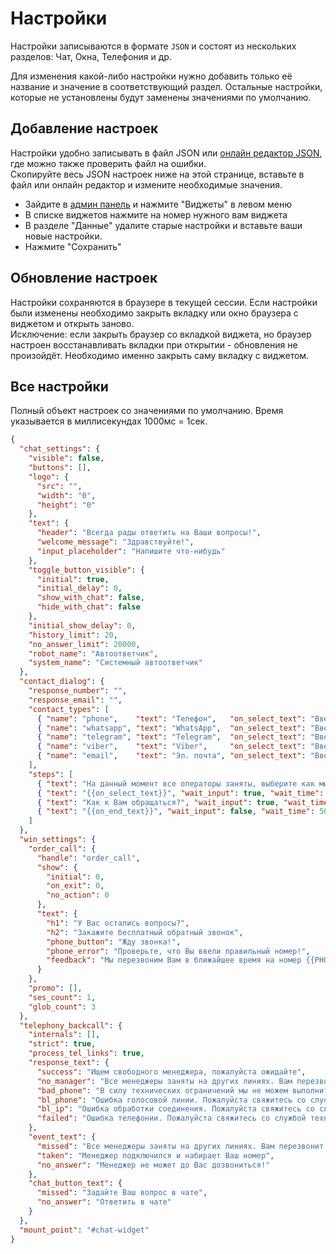 # Настройки

Настройки записываются в формате `JSON` и состоят из нескольких разделов: Чат, Окна, Телефония и др. 

Для изменения какой-либо настройки нужно добавить только её название и значение в соответствующий раздел.
Остальные настройки, которые не установлены будут заменены значениями по умолчанию.

## Добавление настроек

Настройки удобно записывать в файл JSON или [онлайн редактор JSON](https://tools.icoder.uz/json-validator.php), где можно также проверить файл на ошибки.  
Скопируйте весь JSON настроек ниже на этой странице, вставьте в файл или онлайн редактор и измените необходимые значения.

* Зайдите в [админ панель](https://api.rnsb.su/admin/) и нажмите "Виджеты" в левом меню 
* В списке виджетов нажмите на номер нужного вам виджета
* В разделе "Данные" удалите старые настройки и вставьте ваши новые настройки.
* Нажмите "Сохранить"


## Обновление настроек

Настройки сохраняются в браузере в текущей сессии. Если настройки были изменены необходимо закрыть вкладку или окно браузера с виджетом и открыть заново.  
Исключение: если закрыть браузер со вкладкой виджета, но браузер настроен восстанавливать вкладки при открытии - обновления не произойдёт. Необходимо именно закрыть саму вкладку с виджетом.

## Все настройки

Полный объект настроек со значениями по умолчанию. Время указывается в миллисекундах 1000мс = 1сек.

```json
{
  "chat_settings": {
    "visible": false,
    "buttons": [],
    "logo": {
      "src": "",
      "width": "0",
      "height": "0"
    },
    "text": {
      "header": "Всегда рады ответить на Ваши вопросы!",
      "welcome_message": "Здравствуйте!",
      "input_placeholder": "Напишите что-нибудь"
    },
    "toggle_button_visible": {
      "initial": true,
      "initial_delay": 0,
      "show_with_chat": false,
      "hide_with_chat": false
    },
    "initial_show_delay": 0,
    "history_limit": 20,
    "no_answer_limit": 20000,
    "robot_name": "Автоответчик",
    "system_name": "Системный автоответчик"
  },
  "contact_dialog": {
    "response_number": "",
    "response_email": "",
    "contact_types": [
      { "name": "phone",    "text": "Телефон",   "on_select_text": "Введите Ваш номер телефона",     "on_end_text": "Вам поступит звонок с номера<br> {{PHONE}}" },
      { "name": "whatsapp", "text": "WhatsApp",  "on_select_text": "Введите Ваш номер WhatsApp",     "on_end_text": "Вам поступит звонок с номера {{PHONE}}" },
      { "name": "telegram", "text": "Telegram",  "on_select_text": "Введите Ваш номер Телеграм",     "on_end_text": "Вам поступит звонок с номера {{PHONE}}" },
      { "name": "viber",    "text": "Viber",     "on_select_text": "Введите Ваш номер Вайбер",       "on_end_text": "Вам поступит звонок с номера {{PHONE}}" },
      { "name": "email",    "text": "Эл. почта", "on_select_text": "Введите Вашу электронную почту", "on_end_text": "Вам будет отправлено электронное письмо с адреса {{EMAIL}}" }
    ],
    "steps": [
      { "text": "На данный момент все операторы заняты, выберите как мы можем с Вами связаться", "wait_input": true, "wait_time": 0, "info": "Выберите как с Вами связаться" },
      { "text": "{{on_select_text}}", "wait_input": true, "wait_time": 500, "info": "{{on_select_text}}" },
      { "text": "Как к Вам обращаться?", "wait_input": true, "wait_time": 500, "info": "Напишите Ваше имя" },
      { "text": "{{on_end_text}}", "wait_input": false, "wait_time": 500, "info": null }
    ]
  },
  "win_settings": {
    "order_call": {
      "handle": "order_call",
      "show": {
        "initial": 0,
        "on_exit": 0,
        "no_action": 0
      },
      "text": {
        "h1": "У Вас остались вопросы?",
        "h2": "Закажите бесплатный обратный звонок",
        "phone_button": "Жду звонка!",
        "phone_error": "Проверьте, что Вы ввели правильный номер!",
        "feedback": "Мы перезвоним Вам в ближайшее время на номер {{PHONE}}"
      }
    },
    "promo": [],
    "ses_count": 1,
    "glob_count": 3
  },
  "telephony_backcall": {
    "internals": [],
    "strict": true,
    "process_tel_links": true,
    "response_text": {
      "success": "Ищем свободного менеджера, пожалуйста ожидайте",
      "no_manager": "Все менеджеры заняты на других линиях. Вам перезвонит первый освободившийся менеджер.",
      "bad_phone": "В силу технических ограничений мы не можем выполнить звонок на ваш номер. Пожалуйста напишите Ваш вопрос в чат или воспользуйтесь альтернативными способами связи.",
      "bl_phone": "Ошибка голосовой линии. Пожалуйста свяжитесь со службой технической поддержки",
      "bl_ip": "Ошибка обработки соединения. Пожалуйста свяжитесь со службой технической поддержки",
      "failed": "Ошибка телефонии. Пожалуйста свяжитесь со службой технической поддержки"
    },
    "event_text": {
      "missed": "Все менеджеры заняты на других линиях. Вам перезвонит первый освободившийся менеджер",
      "taken": "Менеджер подключился и набирает Ваш номер",
      "no_answer": "Менеджер не может до Вас дозвониться!"
    },
    "chat_button_text": {
      "missed": "Задайте Ваш вопрос в чате",
      "no_answer": "Ответить в чате"
    }
  },
  "mount_point": "#chat-widget"
}
```

